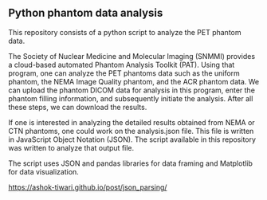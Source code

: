 ## Python phantom data analysis
This repository consists of a python script to analyze the PET phantom data.

The Society of Nuclear Medicine and Molecular Imaging (SNMMI) provides a cloud-based automated Phantom Analysis Toolkit (PAT). Using that program, one can analyze the PET phantoms data such as the uniform phantom, the NEMA Image Quality phantom, and the ACR phantom data. We can upload the phantom DICOM data for analysis in this program, enter the phantom filling information, and subsequently initiate the analysis. After all these steps, we can download the results.

If one is interested in analyzing the detailed results obtained from NEMA or CTN phantoms, one could work on the analysis.json file. This file is written in JavaScript Object Notation (JSON). The script available in this repository was written to analyze that output file.

The script uses JSON and pandas libraries for data framing and Matplotlib for data visualization.

https://ashok-tiwari.github.io/post/json_parsing/
